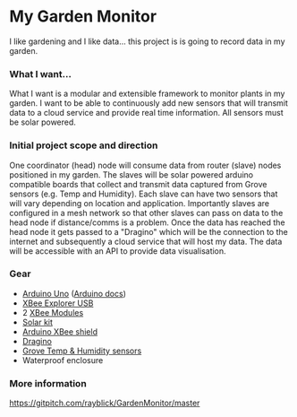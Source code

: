# My Garden Monitor

I like gardening and I like data... this project is is going to record data in my garden.

### What I want...
What I want is a modular and extensible framework to monitor plants in my garden. I want to be able to continuously add new sensors that will transmit data to a cloud service and provide real time information. All sensors must be solar powered.

### Initial project scope and direction
One coordinator (head) node will consume data from router (slave) nodes positioned in my garden. The slaves will be solar powered arduino compatible boards that collect and transmit data captured from Grove sensors (e.g. Temp and Humidity). Each slave can have two sensors that will vary depending on location and application. Importantly slaves are configured in a mesh network so that other slaves can pass on data to the head node if distance/comms is a problem. Once the data has reached the head node it gets passed to a "Dragino" which will be the connection to the internet and subsequently a cloud service that will host my data. The data will be accessible with an API to provide data visualisation.  

### Gear
* [Arduino Uno](https://store.arduino.cc/usa/arduino-uno-rev3) ([Arduino docs](https://www.arduino.cc/))
* [XBee Explorer USB](https://www.sparkfun.com/products/11812)
* 2 [XBee Modules](https://core-electronics.com.au/xbee-module-zb-series-2-2mw-with-wire-antenna-xb24-z7wit-004.html)
* [Solar kit](https://core-electronics.com.au/wireless-sensor-node-solar-kit-seeed-studio.html)
* [Arduino XBee shield](https://www.pakronics.com.au/products/xbee-shield-v2-0-ss103030004)
* [Dragino](https://core-electronics.com.au/dragino-v2-iot-sensor-node-seeed-studio.html)
* [Grove Temp & Humidity sensors](https://www.pakronics.com.au/products/grove-temp-humi-barometer-sensor-bme280-ss101020193)
* Waterproof enclosure

### More information
https://gitpitch.com/rayblick/GardenMonitor/master
